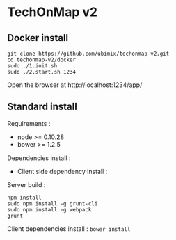 # TechOnMap v2

## Docker install

```
git clone https://github.com/ubimix/techonmap-v2.git
cd techonmap-v2/docker
sudo ./1.init.sh
sudo ./2.start.sh 1234
```

Open the browser at http://localhost:1234/app/

## Standard install

Requirements :
* node >= 0.10.28
* bower >= 1.2.5

Dependencies install :
* Client side dependency install : 

Server build :
```
npm install
sudo npm install -g grunt-cli
sudo npm install -g webpack
grunt
```
Client dependencies install :
```bower install```
